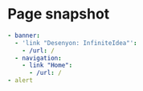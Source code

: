 # Page snapshot

```yaml
- banner:
  - 'link "Desenyon: InfiniteIdea"':
    - /url: /
  - navigation:
    - link "Home":
      - /url: /
- alert
```